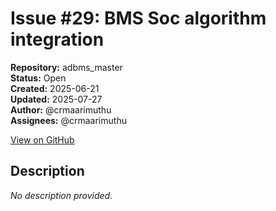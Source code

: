 # Issue #29: BMS Soc algorithm integration

**Repository:** adbms_master  
**Status:** Open  
**Created:** 2025-06-21  
**Updated:** 2025-07-27  
**Author:** @crmaarimuthu  
**Assignees:** @crmaarimuthu  

[View on GitHub](https://github.com/Simtestlab/adbms_master/issues/29)

## Description

*No description provided.*